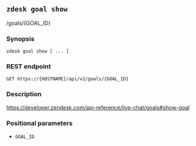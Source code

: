 ## `zdesk goal show`

/goals/{GOAL_ID}

### Synopsis

    zdesk goal show [ ... ]

### REST endpoint

    GET https://{HOSTNAME}/api/v2/goals/{GOAL_ID}

### Description

https://developer.zendesk.com/api-reference/live-chat/goals#show-goal

### Positional parameters

* `GOAL_ID`

